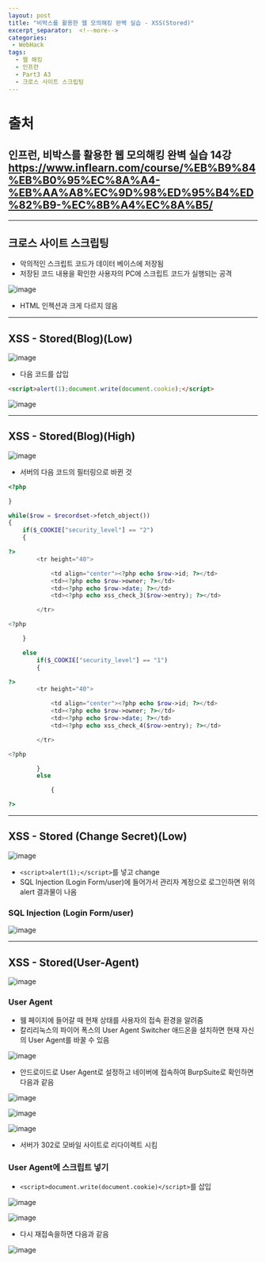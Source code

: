 ```yaml
---
layout: post
title: "비박스를 활용한 웹 모의해킹 완벽 실습 - XSS(Stored)"
excerpt_separator:  <!--more-->
categories:
 - WebHack
tags:
  - 웹 해킹
  - 인프런
  - Part3 A3
  - 크로스 사이트 스크립팅
---
```


<!--more-->

# 출처

## 인프런, 비박스를 활용한 웹 모의해킹 완벽 실습 14강 <https://www.inflearn.com/course/%EB%B9%84%EB%B0%95%EC%8A%A4-%EB%AA%A8%EC%9D%98%ED%95%B4%ED%82%B9-%EC%8B%A4%EC%8A%B5/>

---

## 크로스 사이트 스크립팅

* 악의적인 스크립트 코드가 데이터 베이스에 저장됨
* 저장된 코드 내용을 확인한 사용자의 PC에 스크립트 코드가 실행되는 공격

![image](https://user-images.githubusercontent.com/28076542/52530557-22229680-2d4b-11e9-9895-e5e28806ff80.png)

* HTML 인젝션과 크게 다르지 않음

---

## XSS - Stored(Blog)(Low)

![image](https://user-images.githubusercontent.com/28076542/52530575-5ac27000-2d4b-11e9-9e26-c7a6eee4132f.png)

* 다음 코드를 삽입

```html
<script>alert(1);document.write(document.cookie);</script>
```

![image](https://user-images.githubusercontent.com/28076542/52530607-8a717800-2d4b-11e9-8160-0aa1e093afcc.png)

---

## XSS - Stored(Blog)(High)

![image](https://user-images.githubusercontent.com/28076542/52530776-b2fa7180-2d4d-11e9-8991-5164bd2cd673.png)

* 서버의 다음 코드의 필터링으로 바뀐 것

```php
<?php

}

while($row = $recordset->fetch_object())
{
    if($_COOKIE["security_level"] == "2")
    {

?>
        <tr height="40">

            <td align="center"><?php echo $row->id; ?></td>
            <td><?php echo $row->owner; ?></td>
            <td><?php echo $row->date; ?></td>
            <td><?php echo xss_check_3($row->entry); ?></td>

        </tr>

<?php

    }

    else
        if($_COOKIE["security_level"] == "1")
        {

?>
        <tr height="40">

            <td align="center"><?php echo $row->id; ?></td>
            <td><?php echo $row->owner; ?></td>
            <td><?php echo $row->date; ?></td>
            <td><?php echo xss_check_4($row->entry); ?></td>

        </tr>

<?php

        }
        else

            {

?>
```

---

## XSS - Stored (Change Secret)(Low)

![image](https://user-images.githubusercontent.com/28076542/52530806-50ee3c00-2d4e-11e9-93e2-f92e94992fce.png)

* `<script>alert(1);</script>`를 넣고 change
* SQL Injection (Login Form/user)에 들어가서 관리자 계정으로 로그인하면 위의 alert 결과물이 나옴

### SQL Injection (Login Form/user)

![image](https://user-images.githubusercontent.com/28076542/52530828-b7735a00-2d4e-11e9-8c02-07c225839469.png)

---

## XSS - Stored(User-Agent)

![image](https://user-images.githubusercontent.com/28076542/52530837-f1446080-2d4e-11e9-9bdb-191fbf7ff0e7.png)

### User Agent

* 웸 페이지에 들어갈 때 현재 상태를 사용자의 접속 환경을 알려줌
* 칼리리눅스의 파이어 폭스의 User Agent Switcher 애드온을 설치하면 현재 자신의 User Agent를 바꿀 수 있음

![image](https://user-images.githubusercontent.com/28076542/52531051-a9bfd380-2d52-11e9-940b-982d870f7de8.png)

* 안드로이드로 User Agent로 설정하고 네이버에 접속하여 BurpSuite로 확인하면 다음과 같음

![image](https://user-images.githubusercontent.com/28076542/52531058-d247cd80-2d52-11e9-8013-1b13a5e34fde.png)

![image](https://user-images.githubusercontent.com/28076542/52530901-767c4500-2d50-11e9-94fc-676c421e2345.png)

![image](https://user-images.githubusercontent.com/28076542/52530906-8b58d880-2d50-11e9-881d-0fc2e7dea39d.png)

* 서버가 302로 모바일 사이트로 리다이렉트 시킴

### User Agent에 스크립트 넣기

* `<script>document.write(document.cookie)</script>`를 삽입

![image](https://user-images.githubusercontent.com/28076542/52531083-3ec2cc80-2d53-11e9-83b2-173d5353bfbe.png)

![image](https://user-images.githubusercontent.com/28076542/52531092-6f0a6b00-2d53-11e9-9c81-ca12784e4702.png)

* 다시 재접속을하면 다음과 같음

![image](https://user-images.githubusercontent.com/28076542/52531098-8184a480-2d53-11e9-94a1-004d30a358a9.png)